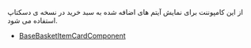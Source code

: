 <div class="dp-doc-container"">

<div class="dp-doc-tags">

<div class="desktop-version"></div>

</div>

<div class="dp-doc-body">

از این کامپوننت برای نمایش آیتم های اضافه شده به سبد خرید در نسخه ی دسکتاپ استفاده می شود.

</div>

<div class="dp-doc-links">

<div class="parent"></div>

+ [BaseBasketItemCardComponent](BaseBasketItemCardComponent.html#readme)


</div>


</div> 


